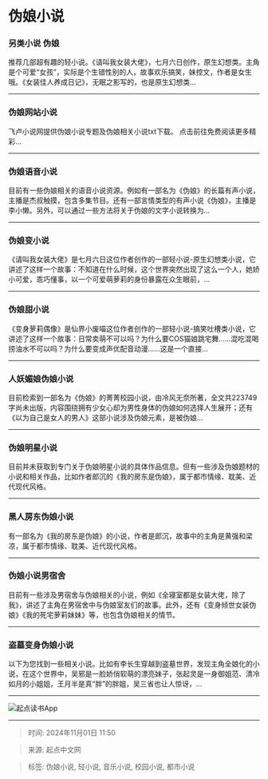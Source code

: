 # 伪娘小说

### 另类小说 伪娘

推荐几部超有趣的轻小说。《请叫我女装大佬》，七月六日创作，原生幻想类。主角是个可爱“女孩”，实际是个生错性别的人，故事欢乐搞笑，妹控文，作者是女生哦。《女装佳人养成日记》，无眠之影写的，也是原生幻想类...

---

### 伪娘网站小说

飞卢小说网提供伪娘小说专题及伪娘相关小说txt下载。 点击前往免费阅读更多精彩...

---

### 伪娘语音小说

目前有一些伪娘相关的语音小说资源。例如有一部名为《伪娘》的长篇有声小说，主播是杰叔触摸，包含多集节目。还有一部言情类型的有声小说《伪娘》，主播是李小懒。另外，可以通过一些方法将关于伪娘的文字小说转换为...

---

### 伪娘变小说

《请叫我女装大佬》是七月六日这位作者创作的一部轻小说-原生幻想类小说，它讲述了这样一个故事：不知道在什么时候，这个世界突然出现了这么一个人，她娇小可爱，乖巧懂事，以一个可爱萌萝莉的身份暴露在众生眼前，...

---

### 伪娘甜小说

《变身萝莉偶像》是仙界小废喵这位作者创作的一部轻小说-搞笑吐槽类小说，它讲述了这样一个故事：日常卖萌不可以吗？为什么要COS猫娘跳宅舞……混吃混喝捞油水不可以吗？为什么要变成声优配音动漫……这是一个直接...

---

### 人妖媚娘伪娘小说

目前检索到一部名为《伪娘》的菁菁校园小说，由冷风无奈所著，全文共223749字尚未出版，内容围绕拥有少女心却为男性身体的伪娘如何选择人生展开；还有《以为自己是女人的男人》这部小说涉及伪娘元素，是被伪娘...

---

### 伪娘明星小说

目前并未获取到专门关于伪娘明星小说的具体作品信息。但有一些涉及伪娘题材的小说和相关作品，比如作者郎沉的《我的房东是伪娘》，属于都市情缘、耽美、近代现代风格。

---

### 黑人房东伪娘小说

有一部名为《我的房东是伪娘》的小说，作者是郎沉，故事中的主角是黄强和梁凉，属于都市情缘、耽美、近代现代风格。

---

### 伪娘小说男宿舍

目前有一些涉及男宿舍与伪娘相关的小说，例如《全寝室都是女装大佬，除了我》，讲述了主角在男宿舍中与伪娘室友们的故事。此外，还有《变身倾世女装伪娘》《我的死宅萝莉妹妹》等，也包含伪娘相关的情节。

---

### 盗墓变身伪娘小说

以下为您找到一些相关小说。比如有李长生穿越到盗墓世界，发现主角全娘化的小说，在这个世界中，吴邪是一脸娇俏软萌的漂亮妹子，张起灵是一身御姐范、清冷如月的小姐姐，王月半是真“胖”的胖姐，吴三省也让人惊讶，...

---

![起点读书App](https://imgservices-1252317822.image.myqcloud.com/coco/s03032023/fb9dbdd4.avvf16.png)

---

> 时间: 2024年11月01日 11:50

> 来源: 起点中文网

> 标签: 伪娘小说, 轻小说, 音乐小说, 校园小说, 都市小说